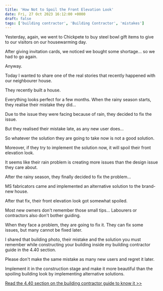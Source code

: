 ```yaml
---
title: 'How Not to Spoil the Front Elevation Look'
date: Fri, 27 Oct 2023 16:12:00 +0000
draft: false
tags: ['building contractor', 'Building Contractor', 'mistakes']
---
```


Yesterday, again, we went to Chickpete to buy steel bowl gift items to give to our visitors on our housewarming day.

After giving invitation cards, we noticed we bought some shortage… so we had to go again.

Anyway.

Today I wanted to share one of the real stories that recently happened with our neighbourer house.

They recently built a house.

Everything looks perfect for a few months. When the rainy season starts, they realise their mistake they did…

Due to the issue they were facing because of rain, they decided to fix the issue.

But they realised their mistake late, as any new user does…

So whatever the solution they are going to take now is not a good solution.

Moreover, if they try to implement the solution now, it will spoil their front elevation look.

It seems like their rain problem is creating more issues than the design issue they care about.

After the rainy season, they finally decided to fix the problem…

MS fabricators came and implemented an alternative solution to the brand-new house.

After that fix, their front elevation look got somewhat spoiled.

Most new owners don't remember those small tips… Labourers or contractors also don't bother guiding.

When they face a problem, they are going to fix it. They can fix some issues, but many cannot be fixed later.

I shared that building photo, their mistake and the solution you must remember while constructing your building inside my building contractor guide in the 4.40 section.

Please don't make the same mistake as many new users and regret it later.

Implement it in the construction stage and make it more beautiful than the spoiling building look by implementing alternative solutions.

[Read the 4.40 section on the building contractor guide to know it >>](https://houseconstructionguide.com/building-contractor-guide/)